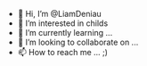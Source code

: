 - 👋 Hi, I’m @LiamDeniau
- 👀 I’m interested in childs
- 🌱 I’m currently learning ...
- 💞️ I’m looking to collaborate on ...
- 📫 How to reach me ... ;)

<!---
LiamDeniau/LiamDeniau is a ✨ special ✨ repository because its `README.md` (this file) appears on your GitHub profile.
You can click the Preview link to take a look at your changes.
--->
